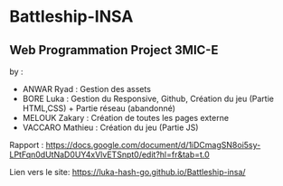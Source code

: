 # Battleship-INSA
 ## Web Programmation Project 3MIC-E
by :
- ANWAR Ryad : Gestion des assets
- BORE Luka : Gestion du Responsive, Github, Création du jeu (Partie HTML,CSS) + Partie réseau (abandonné)
- MELOUK Zakary : Création de toutes les pages externe
- VACCARO Mathieu : Création du jeu (Partie JS)

Rapport : https://docs.google.com/document/d/1iDCmagSN8oi5sy-LPtFqn0dUtNaD0UY4xVlvETSnpt0/edit?hl=fr&tab=t.0

Lien vers le site: https://luka-hash-go.github.io/Battleship-insa/
